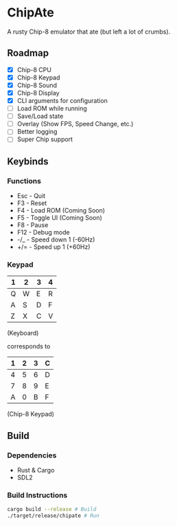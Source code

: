 # ChipAte

A rusty Chip-8 emulator that ate (but left a lot of crumbs).

## Roadmap

- [x] Chip-8 CPU
- [x] Chip-8 Keypad
- [x] Chip-8 Sound
- [x] Chip-8 Display
- [x] CLI arguments for configuration
- [ ] Load ROM while running
- [ ] Save/Load state
- [ ] Overlay (Show FPS, Speed Change, etc.)
- [ ] Better logging
- [ ] Super Chip support

## Keybinds

### Functions

- Esc - Quit
- F3 - Reset
- F4 - Load ROM (Coming Soon)
- F5 - Toggle UI (Coming Soon)
- F8 - Pause
- F12 - Debug mode
- -/_ - Speed down 1 (-60Hz)
- +/= - Speed up 1 (+60Hz)

### Keypad

| 1   | 2   | 3   | 4   |
| --- | --- | --- | --- |
| Q   | W   | E   | R   |
| A   | S   | D   | F   |
| Z   | X   | C   | V   |

(Keyboard)

corresponds to

| 1   | 2   | 3   | C   |
| --- | --- | --- | --- |
| 4   | 5   | 6   | D   |
| 7   | 8   | 9   | E   |
| A   | 0   | B   | F   |

(Chip-8 Keypad)

## Build

### Dependencies

- Rust & Cargo
- SDL2

### Build Instructions

```bash
cargo build --release # Build
./target/release/chipate # Run
```
